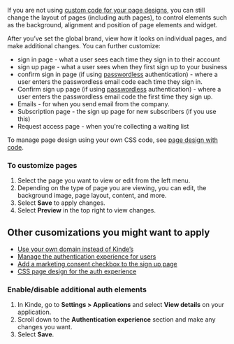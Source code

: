 
If you are not using [custom code for your page designs](/design/customize-with-code/customize-with-css-html/), you can still change the layout of pages (including auth pages), to control elements such as the background, alignment and position of page elements and widget.

After you’ve set the global brand, view how it looks on individual pages, and make additional changes. You can further customize:

- sign in page - what a user sees each time they sign in to their account
- sign up page - what a user sees when they first sign up to your business
- confirm sign in page (if using [passwordless](/authenticate/authentication-methods/passwordless-authentication/) authentication) - where a user enters the passwordless email code each time they sign in.
- Confirm sign up page (if using [passwordless](/authenticate/authentication-methods/passwordless-authentication/) authentication) - where a user enters the passwordless email code the first time they sign up.
- Emails - for when you send email from the company.
- Subscription page - the sign up page for new subscribers (if you use this)
- Request access page - when you're collecting a waiting list

<Aside>

To manage page design using your own CSS code, see [page design with code](/design/customize-with-code/understand-page-design/).

</Aside>

### To customize pages

1. Select the page you want to view or edit from the left menu.
2. Depending on the type of page you are viewing, you can edit, the background image, page layout, content, and more.
3. Select **Save** to apply changes.
4. Select **Preview** in the top right to view changes.

## Other cusomizations you might want to apply

- [Use your own domain instead of Kinde’s](/build/domains/pointing-your-domain/)
- [Manage the authentication experience for users](/authenticate/custom-configurations/authentication-experience/)
- [Add a marketing consent checkbox to the sign up page](/design/pages/marketing-consent/)
- [CSS page design for the auth experience](/design/customize-with-code/customize-with-css-html/)

### Enable/disable additional auth elements

1. In Kinde, go to **Settings > Applications** and select **View details** on your application.
2. Scroll down to the **Authentication experience** section and make any changes you want.
3. Select **Save**.
